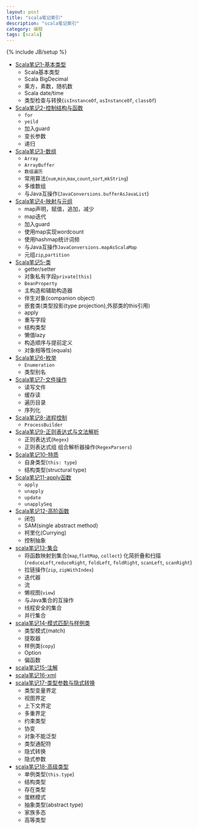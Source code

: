 ```yaml
---
layout: post
title: "scala笔记索引"
description: "scala笔记索引"
category: 编程
tags: [scala]
---
```

{% include JB/setup %}

* [Scala笔记1-基本类型](http://zhangjunhd.github.io/2013/12/16/scala-note1-data-type.html)
  * Scala基本类型
  * Scala BigDecimal
  * 乘方，素数，随机数
  * Scala date/time
  * 类型检查与转换(`isInstanceOf`, `asInstanceOf`, `classOf`)
* [Scala笔记2-控制结构与函数](http://zhangjunhd.github.io/2013/12/17/scala-note2-condition-and-function.html)
  * `for`
  * `yeild`
  * 加入guard
  * 变长参数
  * 递归
* [Scala笔记3-数组](http://zhangjunhd.github.io/2013/12/18/scala-note3-array.html)
  * `Array`
  * `ArrayBuffer`
  * `数组遍历`
  * 常用算法(`sum`,`min`,`max`,`count`,`sort`,`mkString`)
  * 多维数组
  * 与Java互操作(`JavaConversions.bufferAsJavaList`)
* [Scala笔记4-映射与元组](http://zhangjunhd.github.io/2013/12/19/scala-note4-map-and-tuple.html)
  * map声明，赋值，追加，减少
  * map迭代
  * 加入guard
  * 使用map实现wordcount
  * 使用hashmap统计词频
  * 与Java互操作`JavaConversions.mapAsScalaMap`
  * 元组`zip`,`partition`
* [Scala笔记5-类](http://zhangjunhd.github.io/2013/12/20/scala-note5-class.html)
  * getter/setter
  * 对象私有字段`private[this]`
  * `BeanProperty`
  * 主构造和辅助构造器
  * 伴生对象(companion object)
  * 嵌套类(类型投影(type projection),外部类的this引用)
  * apply
  * 重写字段
  * 结构类型
  * 懒值lazy
  * 构造顺序与提前定义
  * 对象相等性(equals)
* [Scala笔记6-枚举](http://zhangjunhd.github.io/2013/12/21/scala-note6-enumeration.html)
  * `Enumeration`
  * 类型别名
* [Scala笔记7-文件操作](http://zhangjunhd.github.io/2013/12/22/scala-note7-file.html)
  * 读写文件
  * 缓存读
  * 遍历目录
  * 序列化
* [Scala笔记8-进程控制](http://zhangjunhd.github.io/2013/12/23/scala-note8-process.html)
  * `ProcessBuilder`
* [Scala笔记9-正则表达式与文法解析](http://zhangjunhd.github.io/2013/12/24/scala-note9-regex.html)
  * 正则表达式(`Regex`)
  * 正则表达式组
  组合解析器操作(`RegexParsers`)
* [Scala笔记10-特质](http://zhangjunhd.github.io/2013/12/25/scala-note10-trait.html)
  * 自身类型(`this: type`)
  * 结构类型(structural type)
* [Scala笔记11-apply函数](http://zhangjunhd.github.io/2013/12/26/scala-note11-apply.html)
  * `apply`
  * `unapply`
  * `update`
  * `unapplySeq`
* [Scala笔记12-高阶函数](http://zhangjunhd.github.io/2013/12/27/scala-note12-high-order-function.html)
  * 闭包
  * SAM(single abstract method)
  * 柯里化(Currying)
  * 控制抽象
* [scala笔记13-集合](http://zhangjunhd.github.io/2013/12/31/scala-note13-collections.html)
  * 将函数映射到集合(`map`,`flatMap`, `collect`)
  化简折叠和扫描(`reduceLeft`,`reduceRight`, `foldLeft`, `foldRight`, `scanLeft`, `scanRight`)
  * 拉链操作(`zip`, `zipWithIndex`)
  * 迭代器
  * 流
  * 懒视图(`view`)
  * 与Java集合的互操作
  * 线程安全的集合
  * 并行集合
* [scala笔记14-模式匹配与样例类](http://zhangjunhd.github.io/2013/12/31/scala-note14-pattern-match.html)
  * 类型模式(match)
  * 提取器
  * 样例类(`copy`)
  * Option
  * 偏函数
* [scala笔记15-注解](http://zhangjunhd.github.io/2013/12/31/scala-note15-annotations.html)
* [scala笔记16-xml](http://zhangjunhd.github.io/2014/01/01/scala-note16-xml.html)
* [scala笔记17-类型参数与隐式转换](http://zhangjunhd.github.io/2014/01/01/scala-note17-type-parameters.html)
  * 类型变量界定
  * 视图界定
  * 上下文界定
  * 多重界定
  * 约束类型
  * 协变
  * 对象不能泛型
  * 类型通配符
  * 隐式转换
  * 隐式参数
* [scala笔记18-高级类型](http://zhangjunhd.github.io/2014/01/02/scala-note18-advanced-types.html)
  * 单例类型(`this.type`)
  * 结构类型
  * 存在类型
  * 蛋糕模式
  * 抽象类型(abstract type)
  * 家族多态
  * 高等类型
